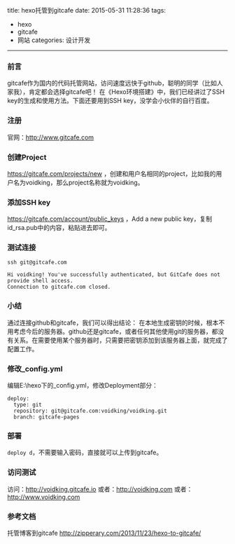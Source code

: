 title: hexo托管到gitcafe
date: 2015-05-31 11:28:36
tags: 
- hexo
- gitcafe
- 网站
categories: 设计开发
---

### 前言
gitcafe作为国内的代码托管网站，访问速度远快于github，聪明的同学（比如人家我），肯定都会选择gitcafe吧！
在《Hexo环境搭建》中，我们已经讲过了SSH key的生成和使用方法。下面还要用到SSH key，没学会小伙伴的自行百度。

### 注册
官网：http://www.gitcafe.com

### 创建Project
https://gitcafe.com/projects/new ，创建和用户名相同的project，比如我的用户名为voidking，那么project名称就为voidking。


### 添加SSH key
https://gitcafe.com/account/public_keys ，Add a new public key，复制id_rsa.pub中的内容，粘贴进去即可。

### 测试连接
`ssh git@gitcafe.com`

```
Hi voidking! You've successfully authenticated, but GitCafe does not provide shell access.
Connection to gitcafe.com closed.
```

### 小结
通过连接github和gitcafe，我们可以得出结论：
在本地生成密钥的时候，根本不用考虑今后的服务器。github还是gitcafe，或者任何其他使用git的服务器，都没有关系。在需要使用某个服务器时，只需要把密钥添加到该服务器上面，就完成了配置工作。


### 修改_config.yml
编辑E:\hexo下的_config.yml，修改Deployment部分：

```
deploy:
  type: git
  repository: git@gitcafe.com:voidking/voidking.git
  branch: gitcafe-pages
```
<!--more-->
### 部署
`deploy d`，不需要输入密码，直接就可以上传到gitcafe。

### 访问测试
访问：http://voidking.gitcafe.io
或者：http://voidking.com
或者：http://www.voidking.com


### 参考文档
托管博客到gitcafe
http://zipperary.com/2013/11/23/hexo-to-gitcafe/
